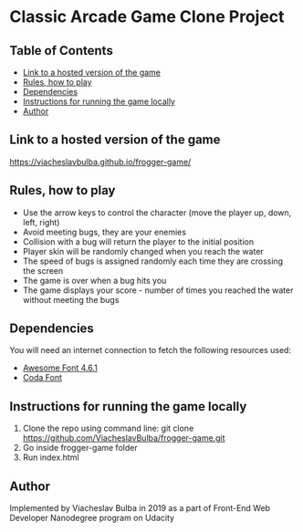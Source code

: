 # Classic Arcade Game Clone Project

## Table of Contents

* [Link to a hosted version of the game](#link)
* [Rules, how to play](#rules)
* [Dependencies](#dependencies)
* [Instructions for running the game locally](#instructions)
* [Author](#author)

## Link to a hosted version of the game

https://viacheslavbulba.github.io/frogger-game/

## Rules, how to play

* Use the arrow keys to control the character (move the player up, down, left, right)
* Avoid meeting bugs, they are your enemies
* Collision with a bug will return the player to the initial position
* Player skin will be randomly changed when you reach the water
* The speed of bugs is assigned randomly each time they are crossing the screen
* The game is over when a bug hits you
* The game displays your score - number of times you reached the water without meeting the bugs

## Dependencies

You will need an internet connection to fetch the following resources used:

* [Awesome Font 4.6.1](https://maxcdn.bootstrapcdn.com/font-awesome/4.6.1/css/font-awesome.min.css)
* [Coda Font](https://fonts.googleapis.com/css?family=Coda)

## Instructions for running the game locally

1. Clone the repo using command line: git clone https://github.com/ViacheslavBulba/frogger-game.git
2. Go inside frogger-game folder
3. Run index.html

## Author

Implemented by Viacheslav Bulba in 2019 as a part of Front-End Web Developer Nanodegree program on Udacity